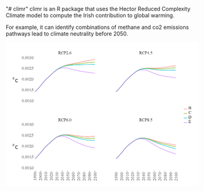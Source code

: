 "# climr" 
climr is an R package that uses the Hector Reduced Complexity Climate model to compute the Irish contribution to global warming.

For example, it can identify combinations of methane and co2 emissions pathways lead to climate neutrality before 2050.

![alt text](https://github.com/Phalacrocorax-gaimardi/climr/blob/main/images/hector_results_matrix.png "Scenarios ECS=2.9C")
